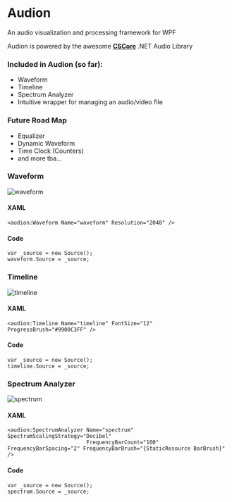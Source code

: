 # Audion
An audio visualization and processing framework for WPF

Audion is powered by the awesome **[CSCore](https://github.com/filoe/cscore)** .NET Audio Library

### Included in Audion (so far):

* Waveform
* Timeline
* Spectrum Analyzer
* Intuitive wrapper for managing an audio/video file

### Future Road Map

* Equalizer
* Dynamic Waveform
* Time Clock (Counters)
* and more tba...

### Waveform

![waveform](https://cloud.githubusercontent.com/assets/3706870/22753981/f62a8342-ee0b-11e6-8a75-adb744b969ed.png)

#### XAML

    <audion:Waveform Name="waveform" Resolution="2048" />

#### Code

    var _source = new Source();
    waveform.Source = _source;

### Timeline

![timeline](https://cloud.githubusercontent.com/assets/3706870/22754270/03c1ad68-ee0d-11e6-80bd-edeb34a8ab9e.png)

#### XAML

    <audion:Timeline Name="timeline" FontSize="12" ProgressBrush="#9900C3FF" />

#### Code

    var _source = new Source();
    timeline.Source = _source;
    
### Spectrum Analyzer

![spectrum](https://cloud.githubusercontent.com/assets/3706870/22754485/abd235fe-ee0d-11e6-848f-c4b5500c9c52.png)

#### XAML

    <audion:SpectrumAnalyzer Name="spectrum" SpectrumScalingStrategy="Decibel"
                             FrequencyBarCount="100" FrequencyBarSpacing="2" FrequencyBarBrush="{StaticResource BarBrush}" />

#### Code

    var _source = new Source();
    spectrum.Source = _source;
    
